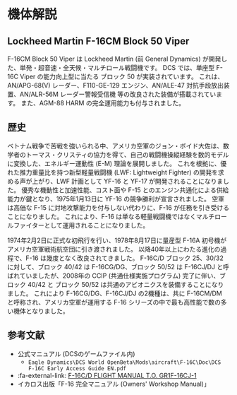 # 機体解説

## Lockheed Martin F-16CM Block 50 Viper

F-16CM Block 50 Viper は Lockheed Martin (前 General Dynamics) が開発した、単発・超音速・全天候・マルチロール戦闘機です。
DCS では、単座型 F-16C Viper の能力向上型に当たる ブロック 50 が実装されています。
これは、AN/APG-68(V) レーダー、F110-GE-129 エンジン、AN/ALE-47 対抗手段放出装置、AN/ALR-56M レーダー警報受信機 等の改良された装備が搭載されています。
また、AGM-88 HARM の完全運用能力も付与されました。

## 歴史

ベトナム戦争で苦戦を強いられる中、アメリカ空軍のジョン・ボイド大佐は、数学者のトーマス・クリスティの協力を得て、自己の戦闘機操縦経験を数的モデルに変換した、エネルギー運動性 (E-M) 理論を展開しました。
これを根拠に、優れた推力重量比を持つ新型軽量戦闘機 (LWF: Lightweight Fighter) の開発を求める声が上がり、LWF 計画として YF-16 と YF-17 が開発されることになりました。
優秀な機動性と加速性能、コスト面や F-15 とのエンジン共通化による供給能力が鍵となり、1975年1月13日に YF-16 の競争勝利が宣言されました。
空軍は高価な F-15 に対地攻撃能力を付与しない代わりに、F-16 が任務を引き受けることになりました。
これにより、F-16 は単なる軽量戦闘機ではなくマルチロールファイターとして運用されることになりました。

1974年2月2日に正式な初飛行を行い、1978年8月17日に量産型 F-16A 初号機がアメリカ空軍戦術航空団に引き渡されました。
以降40年以上にわたる進化の過程で、F-16 は幾度となく改良されてきました。
F-16C/D ブロック 25、30/32 に対して、ブロック 40/42 は F-16CG/DG、ブロック 50/52 は F-16CJ/DJ と呼ばれていましたが、2008年の CCIP (共通仕様実施プログラム) 完了に伴い、ブロック 40/42 と ブロック 50/52 は共通のアビオニクスを装備することになりました。
これにより F-16CG/DG、F-16CJ/DJ の2機種は、共に F-16CM/DM と呼称され、アメリカ空軍が運用する F-16 シリーズの中で最も高性能で数の多い機体となりました。

## 参考文献

- 公式マニュアル (DCSのゲームファイル内)
    - `Eagle Dynamics\DCS World OpenBeta\Mods\aircraft\F-16C\Doc\DCS F-16C Early Access Guide EN.pdf`
- :fa-external-link: [F-16C/D FLIGHT MANUAL T.O. GR1F-16CJ-1](https://publicintelligence.net/hellenic-air-force-f-16cd-flight-manuals/)
- イカロス出版「F-16 完全マニュアル (Owners' Workshop Manual)」
